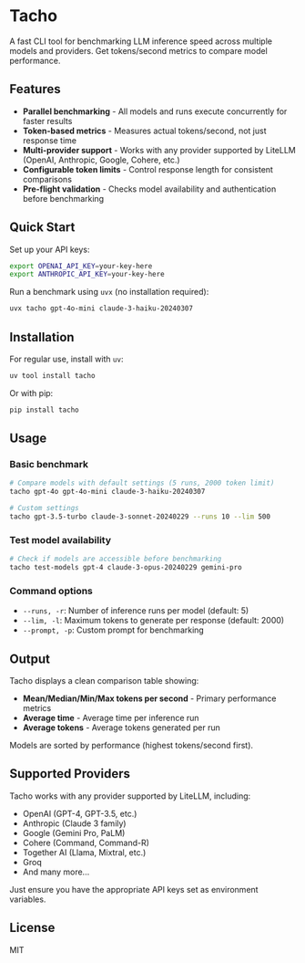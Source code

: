 # Tacho

A fast CLI tool for benchmarking LLM inference speed across multiple models and providers. Get tokens/second metrics to compare model performance.

## Features

- **Parallel benchmarking** - All models and runs execute concurrently for faster results
- **Token-based metrics** - Measures actual tokens/second, not just response time
- **Multi-provider support** - Works with any provider supported by LiteLLM (OpenAI, Anthropic, Google, Cohere, etc.)
- **Configurable token limits** - Control response length for consistent comparisons
- **Pre-flight validation** - Checks model availability and authentication before benchmarking

## Quick Start

Set up your API keys:

```bash
export OPENAI_API_KEY=your-key-here
export ANTHROPIC_API_KEY=your-key-here
```

Run a benchmark using `uvx` (no installation required):

```bash
uvx tacho gpt-4o-mini claude-3-haiku-20240307
```

## Installation

For regular use, install with `uv`:

```bash
uv tool install tacho
```

Or with pip:

```bash
pip install tacho
```

## Usage

### Basic benchmark

```bash
# Compare models with default settings (5 runs, 2000 token limit)
tacho gpt-4o gpt-4o-mini claude-3-haiku-20240307

# Custom settings
tacho gpt-3.5-turbo claude-3-sonnet-20240229 --runs 10 --lim 500
```

### Test model availability

```bash
# Check if models are accessible before benchmarking
tacho test-models gpt-4 claude-3-opus-20240229 gemini-pro
```

### Command options

- `--runs, -r`: Number of inference runs per model (default: 5)
- `--lim, -l`: Maximum tokens to generate per response (default: 2000)
- `--prompt, -p`: Custom prompt for benchmarking

## Output

Tacho displays a clean comparison table showing:
- **Mean/Median/Min/Max tokens per second** - Primary performance metrics
- **Average time** - Average time per inference run
- **Average tokens** - Average tokens generated per run

Models are sorted by performance (highest tokens/second first).

## Supported Providers

Tacho works with any provider supported by LiteLLM, including:
- OpenAI (GPT-4, GPT-3.5, etc.)
- Anthropic (Claude 3 family)
- Google (Gemini Pro, PaLM)
- Cohere (Command, Command-R)
- Together AI (Llama, Mixtral, etc.)
- Groq
- And many more...

Just ensure you have the appropriate API keys set as environment variables.

## License

MIT
